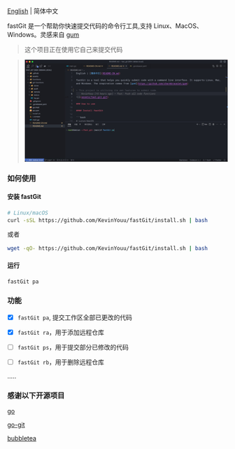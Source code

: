 [English](README.md) | 简体中文

fastGit 是一个帮助你快速提交代码的命令行工具,支持 Linux、MacOS、Windows。灵感来自 [gum](https://github.com/charmbracelet/gum)

> 这个项目正在使用它自己来提交代码

> ![](assets/fast-git.gif)

### 如何使用

#### 安装 fastGit

```bash
# Linux/macOS
curl -sSL https://github.com/KevinYouu/fastGit/install.sh | bash
```

或者

```bash
wget -qO- https://github.com/KevinYouu/fastGit/install.sh | bash
```

#### 运行

```bash
fastGit pa
```

### 功能

- [x] `fastGit pa`, 提交工作区全部已更改的代码

- [x] `fastGit ra`，用于添加远程仓库

- [ ] `fastGit ps`，用于提交部分已修改的代码

- [ ] `fastGit rb`，用于删除远程仓库

.....

### 感谢以下开源项目

[go](https://github.com/golang/go)

[go-git](https://github.com/go-git/go-git)

[bubbletea](github.com/charmbracelet/bubbletea)
